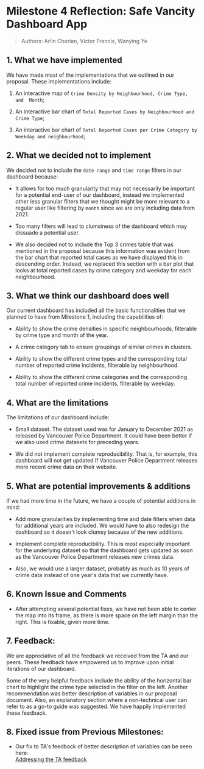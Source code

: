 # Milestone 4 Reflection: Safe Vancity Dashboard App

> Authors: Arlin Cherian, Victor Francis, Wanying Ye

## 1. What we have implemented

We have made most of the implementations that we outlined in our proposal. These implementations include:

1.  An interactive map of `Crime Density by Neighbourhood, Crime Type, and  Month`;

2.  An interactive bar chart of `Total Reported Cases by Neighbourhood and Crime Type`;

3.  An interactive bar chart of `Total Reported Cases per Crime Category by Weekday and neighbourhood`;

## 2. What we decided not to implement

We decided not to include the `date range` and `time range` filters in our dashboard because:

-   It allows for too much granularity that may not necessarily be important for a potential end-user of our dashboard, instead we implemented other less granular filters that we thought might be more relevant to a regular user like filtering by `month` since we are only including data from 2021.

-   Too many filters will lead to clumsiness of the dashboard which may dissuade a potential user.

-   We also decided not to include the Top 3 crimes table that was mentioned in the proposal because this information was evident from the bar chart that reported total cases as we have displayed this in descending order. Instead, we replaced this section with a bar plot that looks at total reported cases by crime category and weekday for each neighbourhood.

## 3. What we think our dashboard does well

Our current dashboard has included all the basic functionalities that we planned to have from Milestone 1, including the capabilities of:

-   Ability to show the crime densities in specific neighbourhoods, filterable by crime type and month of the year.

-   A crime category tab to ensure groupings of similar crimes in clusters.

-   Ability to show the different crime types and the corresponding total number of reported crime incidents, filterable by neighbourhood.

-   Ability to show the different crime categories and the corresponding total number of reported crime incidents, filterable by weekday.

## 4. What are the limitations

The limitations of our dashboard include:

-   Small dataset. The dataset used was for January to December 2021 as released by Vancouver Police Department. It could have been better if we also used crime datasets for preceding years.

-   We did not implement complete reproducibility. That is, for example, this dashboard will not get updated if Vancouver Police Department releases more recent crime data on their website.

## 5. What are potential improvements & additions

If we had more time in the future, we have a couple of potential additions in mind:

-   Add more granularities by implementing time and date filters when data for additional years are included. We would have to also redesign the dashboard so it doesn't look clumsy because of the new additions.

-   Implement complete reproducibility. This is most especially important for the underlying dataset so that the dashboard gets updated as soon as the Vancouver Police Department releases new crimes data.

-   Also, we would use a larger dataset, probably as much as 10 years of crime data instead of one year's data that we currently have.

## 6. Known Issue and Comments

-   After attempting several potential fixes, we have not been able to center the map into its frame, as there is more space on the left margin than the right. This is fixable, given more time.

## 7. Feedback:

We are appreciative of all the feedback we received from the TA and our peers. These feedback have empowered us to improve upon initial iterations of our dashboard.

Some of the very helpful feedback include the ability of the horizontal bar chart to highlight the crime type selected in the filter on the left. Another recommendation was better description of variables in our proposal document. Also, an explanatory section where a non-technical user can refer to as a go-to guide was suggested. We have happily implemented these feedback.

## 8. Fixed issue from Previous Milestones:

-   Our fix to TA's feedback of better description of variables can be seen here:\
    [Addressing the TA feedback](https://github.com/UBC-MDS/safe_vancity-R/blob/main/doc/proposal.md)
